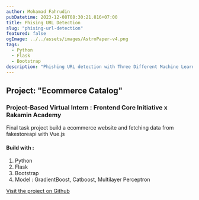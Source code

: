 ```yaml
---
author: Mohamad Fahrudin
pubDatetime: 2023-12-08T08:30:21.816+07:00
title: Phising URL Detection
slug: "phising-url-detection"
featured: false
ogImage: ../../assets/images/AstroPaper-v4.png
tags:
  - Python
  - Flask
  - Bootstrap
description: "Phishing URL detection with Three Different Machine Learning Models,"
---
```


## Project: "Ecommerce Catalog"
### Project-Based Virtual Intern : Frontend Core Initiative x Rakamin Academy
Final task project build a ecommerce website and fetching data from fakestoreapi with Vue.js


#### Build with :
1. Python
2. Flask
3. Bootstrap
3. Model : GradientBoost, Catboost, Multilayer Perceptron

[Visit the project on Github](https://github.com/adinfahru/phishing-url-detection) <br/>